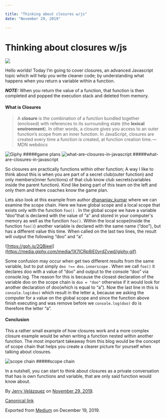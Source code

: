 ```yaml
---

title: "Thinking about closures w/js"
date: "November 29, 2019"

---
```

# Thinking about closures w/js


![](https://cdn-images-1.medium.com/max/1200/0*m8auOG4fyxP32tcx.jpg)

Hello worlds! Today I’m going to cover closures, an advanced Javascript topic which will help you write cleaner code; by understanding what happens when you return a variable within a function.

**_NOTE:_** When you return the value of a function, that function is then completed and popped the execution stack and deleted from memory.

#### What is Closures

> A **closure** is the combination of a function bundled together (enclosed) with references to its surrounding state (the **lexical environment**). In other words, a closure gives you access to an outer function’s scope from an inner function. In JavaScript, closures are created every time a function is created, at function creation time. — MDN webdocs

![Giphy](https://media.giphy.com/media/YkdqkVD0YgcwLwa3Gp/giphy.gif)
#####game plans
![what-are-closures-in-javascript](https://cdn-images-1.medium.com/max/600/0*s5gfP6FCB0Z26VJT.png)
#####what-are-closures-in-javascript

So closures are practically functions within other function; A way I like to think about this is when you are part of a secret club(outer function) and only members(inner functions) of that club know club secrets(variables inside the parent function). Kind like being part of this team on the left and only them and there coaches know the game plan.

Lets also look at this example from author [dhananjay\_kumar](http://www.infragistics.com/community/blogs/b/dhananjay_kumar/posts/what-are-closures-in-javascript) where we can examine the scope chain. Here we have global scope and a local scope that exists only with the function `foo()` . In the global scope we have a variable “doo”that is declared with the value of “a” and stored in your computer's memory as well as the function `foo()`. Within the local scope(inside the function `foo()`) another variable is declared with the same name (“doo”), but has a different value this time. When called on the last two lines, the result will output the following “doo” and “a”.

![https://gph.is/2QBjeeI](https://media.giphy.com/media/1X7lCRp8iE0yrdZvwd/giphy.gif)

Some confusion may occur when get two different results from the same variable, but to put simply `doo !== doo.innerscope` . When we call `foo()` it declares doo with a value of “doo” and output to the console “doo” via console.log. The reason for this is because the closest declaration of the variable doo on the scope chain is `doo = "doo"` otherwise if it would look for another declaration of doo(which is equal to “a”). Now the last line in this is `console.log(doo)` which result in the letter a, because we asking the computer for a value on the global scope and since the function above finish executing and was remove before we `console.log(doo)` do is therefore the letter “a”.

#### Conclusion

This a rather small example of how closures work and a more complex closure example would be when writing a function nested within another function. The most important takeaway from this blog would be the concept of scope chain that helps you create a clearer picture for yourself when talking about closures.

![scope chain](https://cdn-images-1.medium.com/max/600/0*4cKsfNt3W2mxEucM.png)
#####scope chain

In a nutshell, you can start to think about closures as a private conversation that has is own functions and variable, that are only said function would know about.

By [Jerry Velázquez](https://medium.com/@jvr572) on [November 29, 2019](https://medium.com/p/65e6bd525c3f).

[Canonical link](https://medium.com/@jvr572/thinking-about-closures-w-js-65e6bd525c3f)

Exported from [Medium](https://medium.com) on December 19, 2019.